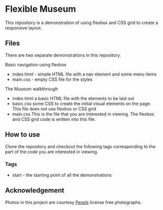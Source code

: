 # Flexible Museum
This repository is a demonstration of using flexbox and CSS grid to create a responsive layout.

## Files
There are two separate demonstrations in this repository. 

Basic navigation using flexbox
 - index.html - simple HTML file with a nav element and some menu items
 - main.css - empty CSS file for the styles

The Museum walkthrough 
 - index.html a basic HTML file with the elements to be laid out
 - basic.css some CSS to create the initial visual elements on the page. This file does not use flexbox or CSS grid
 - main.css This is the file that you are interested in viewing. The flexbox and CSS grid code is written into this file.

## How to use
Clone the repository and checkout the following tags corresponding to the part of the code you are interested in viewing.

### Tags
 - start - the starting point of all the demonstrations


## Acknowledgement
Photos in this project are courtesy [Pexels](https://www.pexels.com/photo-license/) license free photographs.